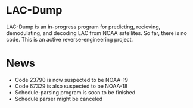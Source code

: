 # LAC-Dump
LAC-Dump is an in-progress program for predicting, recieving, demodulating, and decoding LAC from NOAA satellites. So far, there is no code. This is an active reverse-engineering project. 
# News
- Code 23790 is now suspected to be NOAA-19
- Code 67329 is also suspected to be NOAA-18
- Schedule-parsing program is soon to be finished
- Schedule parser might be canceled
